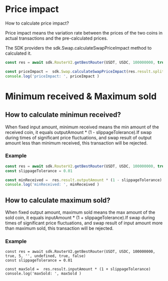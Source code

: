 # Price impact

How to calculate price impact?

Price impact means the variation rate between the prices of the two coins in actual transactions and the pre-calculated prices.

The SDK providers the sdk.Swap.calculateSwapPriceImpact method to calculated it.


```typescript
const res = await sdk.RouterV2.getBestRouter(USDT, USDC, 100000000, true, 5, '', undefined, true, false)

const priceImpact =  sdk.Swap.calculateSwapPriceImpact(res.result.splitPaths)
console.log('priceImpact: ', priceImpact )
```

# Minimum received & Maximum sold

## How to calculate minimun received?

When fixed input amount, minimum received means the min amount of the received coin, it equals outputAmount * (1 - slippageTolerance).If swap during times of significant price fluctuations, and swap result of output amount less than minimum received, this transaction will be rejected.

### Example

```typescript
const res = await sdk.RouterV2.getBestRouter(USDT, USDC, 100000000, true, 5, '', undefined, true, false)
const slippageTolerance = 0.01

const minReceived =  res.result.outputAmount * (1 - slippageTolerance)
console.log('minReceived: ', minReceived )
```

## How to calculate maximum sold?

When fixed output amount, maximum sold means the max amount of the sold coin, it equals inputAmount * (1 + slippageTolerance).If swap during times of significant price fluctuations, and  swap result of input amount more than maximum sold, this transaction will be rejected.

### Example

```
const res = await sdk.RouterV2.getBestRouter(USDT, USDC, 100000000, true, 5, '', undefined, true, false)
const slippageTolerance = 0.01

const maxSold =  res.result.inputAmount * (1 + slippageTolerance)
console.log('maxSold: ', maxSold )
```
